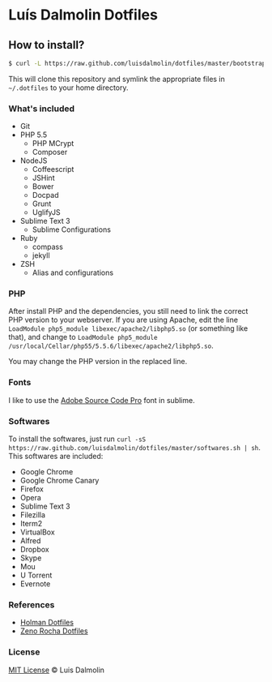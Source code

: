 # Luís Dalmolin Dotfiles

## How to install?

```sh
$ curl -L https://raw.github.com/luisdalmolin/dotfiles/master/bootstrap.sh | sh
```

This will clone this repository and symlink the appropriate files in `~/.dotfiles` to your home directory.

### What's included

* Git
* PHP 5.5
  * PHP MCrypt
  * Composer
* NodeJS
  * Coffeescript
  * JSHint
  * Bower
  * Docpad
  * Grunt
  * UglifyJS
* Sublime Text 3
  * Sublime Configurations
* Ruby
  * compass
  * jekyll
* ZSH
  * Alias and configurations

### PHP

After install PHP and the dependencies, you still need to link the correct PHP version to your webserver. If you are using Apache, edit the line `LoadModule php5_module libexec/apache2/libphp5.so` (or something like that), and change to `LoadModule php5_module /usr/local/Cellar/php55/5.5.6/libexec/apache2/libphp5.so`. 

You may change the PHP version in the replaced line.

### Fonts

I like to use the [Adobe Source Code Pro](http://store1.adobe.com/cfusion/store/html/index.cfm?event=displayFontPackage&code=1960) font in sublime.

### Softwares

To install the softwares, just run `curl -sS https://raw.github.com/luisdalmolin/dotfiles/master/softwares.sh | sh`. This softwares are included: 

* Google Chrome
* Google Chrome Canary
* Firefox
* Opera
* Sublime Text 3
* Filezilla
* Iterm2
* VirtualBox
* Alfred
* Dropbox
* Skype
* Mou
* U Torrent
* Evernote

### References

* [Holman Dotfiles](https://github.com/holman/dotfiles)
* [Zeno Rocha Dotfiles](https://github.com/zenorocha/dotfiles)

### License

[MIT License](http://luisdalmolin.mit-license.org/) © Luis Dalmolin